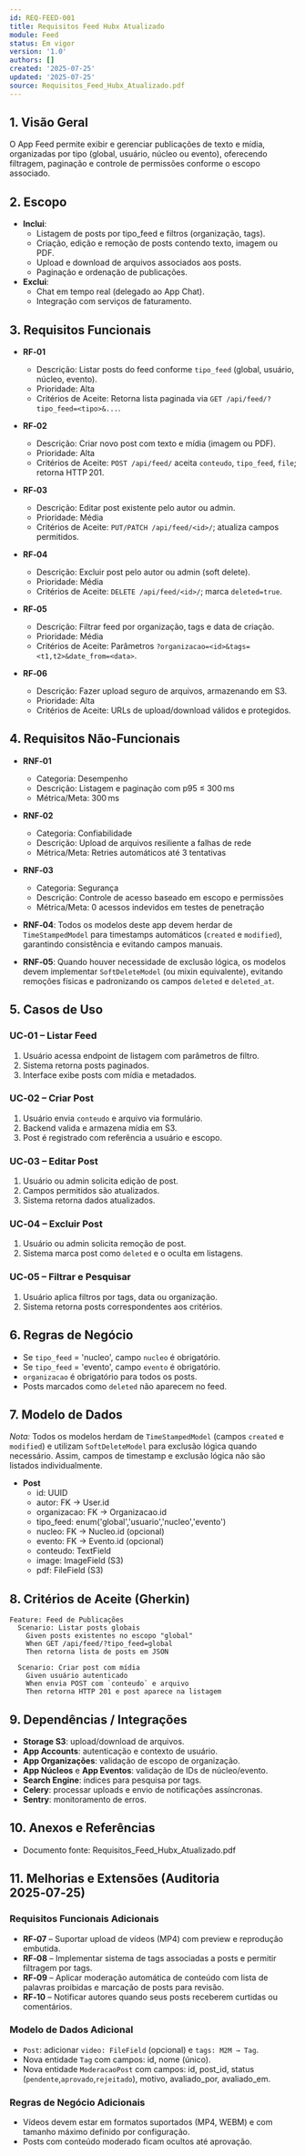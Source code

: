 ```yaml
---
id: REQ-FEED-001
title: Requisitos Feed Hubx Atualizado
module: Feed
status: Em vigor
version: '1.0'
authors: []
created: '2025-07-25'
updated: '2025-07-25'
source: Requisitos_Feed_Hubx_Atualizado.pdf
---
```


## 1. Visão Geral

O App Feed permite exibir e gerenciar publicações de texto e mídia, organizadas por tipo (global, usuário, núcleo ou evento), oferecendo filtragem, paginação e controle de permissões conforme o escopo associado.

## 2. Escopo
- **Inclui**:  
  - Listagem de posts por tipo_feed e filtros (organização, tags).  
  - Criação, edição e remoção de posts contendo texto, imagem ou PDF.  
  - Upload e download de arquivos associados aos posts.  
  - Paginação e ordenação de publicações.  
- **Exclui**:  
  - Chat em tempo real (delegado ao App Chat).  
  - Integração com serviços de faturamento.

## 3. Requisitos Funcionais

- **RF‑01**  
  - Descrição: Listar posts do feed conforme `tipo_feed` (global, usuário, núcleo, evento).  
  - Prioridade: Alta  
  - Critérios de Aceite: Retorna lista paginada via `GET /api/feed/?tipo_feed=<tipo>&...`.  

- **RF‑02**  
  - Descrição: Criar novo post com texto e mídia (imagem ou PDF).  
  - Prioridade: Alta  
  - Critérios de Aceite: `POST /api/feed/` aceita `conteudo`, `tipo_feed`, `file`; retorna HTTP 201.  

- **RF‑03**  
  - Descrição: Editar post existente pelo autor ou admin.  
  - Prioridade: Média  
  - Critérios de Aceite: `PUT/PATCH /api/feed/<id>/`; atualiza campos permitidos.  

- **RF‑04**  
  - Descrição: Excluir post pelo autor ou admin (soft delete).  
  - Prioridade: Média  
  - Critérios de Aceite: `DELETE /api/feed/<id>/`; marca `deleted=true`.  

- **RF‑05**  
  - Descrição: Filtrar feed por organização, tags e data de criação.  
  - Prioridade: Média  
  - Critérios de Aceite: Parâmetros `?organizacao=<id>&tags=<t1,t2>&date_from=<data>`.  

- **RF‑06**  
  - Descrição: Fazer upload seguro de arquivos, armazenando em S3.  
  - Prioridade: Alta  
  - Critérios de Aceite: URLs de upload/download válidos e protegidos.  

## 4. Requisitos Não‑Funcionais

- **RNF‑01**  
  - Categoria: Desempenho  
  - Descrição: Listagem e paginação com p95 ≤ 300 ms  
  - Métrica/Meta: 300 ms  

- **RNF‑02**  
  - Categoria: Confiabilidade  
  - Descrição: Upload de arquivos resiliente a falhas de rede  
  - Métrica/Meta: Retries automáticos até 3 tentativas  

- **RNF‑03**  
  - Categoria: Segurança  
  - Descrição: Controle de acesso baseado em escopo e permissões  
  - Métrica/Meta: 0 acessos indevidos em testes de penetração  


- **RNF‑04**: Todos os modelos deste app devem herdar de `TimeStampedModel` para timestamps automáticos (`created` e `modified`), garantindo consistência e evitando campos manuais.
- **RNF‑05**: Quando houver necessidade de exclusão lógica, os modelos devem implementar `SoftDeleteModel` (ou mixin equivalente), evitando remoções físicas e padronizando os campos `deleted` e `deleted_at`.

## 5. Casos de Uso

### UC‑01 – Listar Feed
1. Usuário acessa endpoint de listagem com parâmetros de filtro.  
2. Sistema retorna posts paginados.  
3. Interface exibe posts com mídia e metadados.

### UC‑02 – Criar Post
1. Usuário envia `conteudo` e arquivo via formulário.  
2. Backend valida e armazena mídia em S3.  
3. Post é registrado com referência a usuário e escopo.

### UC‑03 – Editar Post
1. Usuário ou admin solicita edição de post.  
2. Campos permitidos são atualizados.  
3. Sistema retorna dados atualizados.

### UC‑04 – Excluir Post
1. Usuário ou admin solicita remoção de post.  
2. Sistema marca post como `deleted` e o oculta em listagens.

### UC‑05 – Filtrar e Pesquisar
1. Usuário aplica filtros por tags, data ou organização.  
2. Sistema retorna posts correspondentes aos critérios.

## 6. Regras de Negócio
- Se `tipo_feed` = 'nucleo', campo `nucleo` é obrigatório.  
- Se `tipo_feed` = 'evento', campo `evento` é obrigatório.  
- `organizacao` é obrigatório para todos os posts.  
- Posts marcados como `deleted` não aparecem no feed.

## 7. Modelo de Dados
*Nota:* Todos os modelos herdam de `TimeStampedModel` (campos `created` e `modified`) e utilizam `SoftDeleteModel` para exclusão lógica quando necessário. Assim, campos de timestamp e exclusão lógica não são listados individualmente.

- **Post**  
  - id: UUID  
  - autor: FK → User.id  
  - organizacao: FK → Organizacao.id  
  - tipo_feed: enum('global','usuario','nucleo','evento')  
  - nucleo: FK → Nucleo.id (opcional)  
  - evento: FK → Evento.id (opcional)  
  - conteudo: TextField  
  - image: ImageField (S3)  
  - pdf: FileField (S3)  

## 8. Critérios de Aceite (Gherkin)
```gherkin
Feature: Feed de Publicações
  Scenario: Listar posts globais
    Given posts existentes no escopo "global"
    When GET /api/feed/?tipo_feed=global
    Then retorna lista de posts em JSON

  Scenario: Criar post com mídia
    Given usuário autenticado
    When envia POST com `conteudo` e arquivo
    Then retorna HTTP 201 e post aparece na listagem
```

## 9. Dependências / Integrações
- **Storage S3**: upload/download de arquivos.  
- **App Accounts**: autenticação e contexto de usuário.  
- **App Organizações**: validação de escopo de organização.  
- **App Núcleos** e **App Eventos**: validação de IDs de núcleo/evento.  
- **Search Engine**: índices para pesquisa por tags.  
- **Celery**: processar uploads e envio de notificações assíncronas.  
- **Sentry**: monitoramento de erros.

## 10. Anexos e Referências
- Documento fonte: Requisitos_Feed_Hubx_Atualizado.pdf

## 11. Melhorias e Extensões (Auditoria 2025‑07‑25)

### Requisitos Funcionais Adicionais
- **RF‑07** – Suportar upload de vídeos (MP4) com preview e reprodução embutida.  
- **RF‑08** – Implementar sistema de tags associadas a posts e permitir filtragem por tags.  
- **RF‑09** – Aplicar moderação automática de conteúdo com lista de palavras proibidas e marcação de posts para revisão.  
- **RF‑10** – Notificar autores quando seus posts receberem curtidas ou comentários.  

### Modelo de Dados Adicional
- `Post`: adicionar `video: FileField` (opcional) e `tags: M2M → Tag`.  
- Nova entidade `Tag` com campos: id, nome (único).  
- Nova entidade `ModeracaoPost` com campos: id, post_id, status (`pendente`,`aprovado`,`rejeitado`), motivo, avaliado_por, avaliado_em.  

### Regras de Negócio Adicionais
- Vídeos devem estar em formatos suportados (MP4, WEBM) e com tamanho máximo definido por configuração.  
- Posts com conteúdo moderado ficam ocultos até aprovação.  